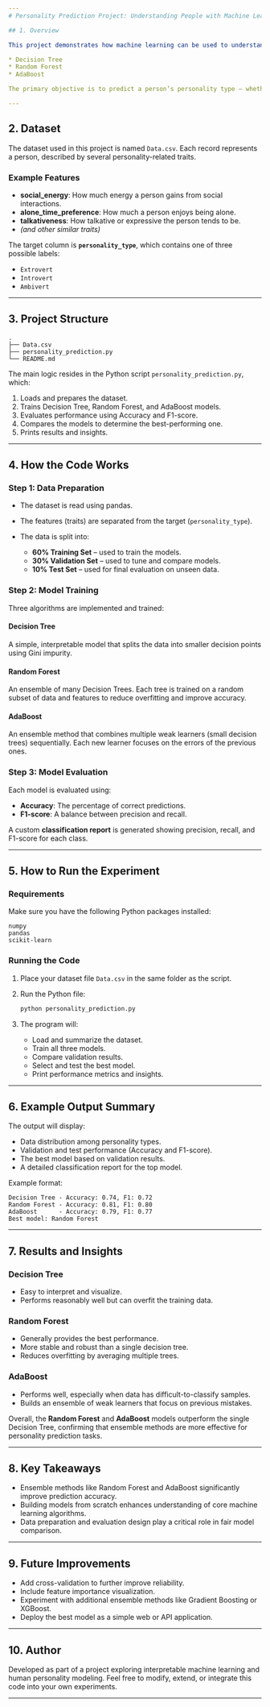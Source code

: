 ```yaml
---
# Personality Prediction Project: Understanding People with Machine Learning

## 1. Overview

This project demonstrates how machine learning can be used to understand and predict personality types based on behavioral traits. It involves building and comparing three classic machine learning algorithms implemented entirely from scratch:

* Decision Tree
* Random Forest
* AdaBoost

The primary objective is to predict a person’s personality type — whether they are an **Extrovert**, **Introvert**, or **Ambivert** — based on various input characteristics, and to determine which model performs best.

---
```


## 2. Dataset

The dataset used in this project is named `Data.csv`. Each record represents a person, described by several personality-related traits.

### Example Features

* **social_energy**: How much energy a person gains from social interactions.
* **alone_time_preference**: How much a person enjoys being alone.
* **talkativeness**: How talkative or expressive the person tends to be.
* *(and other similar traits)*

The target column is **`personality_type`**, which contains one of three possible labels:

* `Extrovert`
* `Introvert`
* `Ambivert`

---

## 3. Project Structure

```
.
├── Data.csv
├── personality_prediction.py
└── README.md
```

The main logic resides in the Python script `personality_prediction.py`, which:

1. Loads and prepares the dataset.
2. Trains Decision Tree, Random Forest, and AdaBoost models.
3. Evaluates performance using Accuracy and F1-score.
4. Compares the models to determine the best-performing one.
5. Prints results and insights.

---

## 4. How the Code Works

### Step 1: Data Preparation

* The dataset is read using pandas.
* The features (traits) are separated from the target (`personality_type`).
* The data is split into:

  * **60% Training Set** – used to train the models.
  * **30% Validation Set** – used to tune and compare models.
  * **10% Test Set** – used for final evaluation on unseen data.

### Step 2: Model Training

Three algorithms are implemented and trained:

#### Decision Tree

A simple, interpretable model that splits the data into smaller decision points using Gini impurity.

#### Random Forest

An ensemble of many Decision Trees. Each tree is trained on a random subset of data and features to reduce overfitting and improve accuracy.

#### AdaBoost

An ensemble method that combines multiple weak learners (small decision trees) sequentially. Each new learner focuses on the errors of the previous ones.

### Step 3: Model Evaluation

Each model is evaluated using:

* **Accuracy**: The percentage of correct predictions.
* **F1-score**: A balance between precision and recall.

A custom **classification report** is generated showing precision, recall, and F1-score for each class.

---

## 5. How to Run the Experiment

### Requirements

Make sure you have the following Python packages installed:

```
numpy
pandas
scikit-learn
```

### Running the Code

1. Place your dataset file `Data.csv` in the same folder as the script.
2. Run the Python file:

   ```bash
   python personality_prediction.py
   ```
3. The program will:

   * Load and summarize the dataset.
   * Train all three models.
   * Compare validation results.
   * Select and test the best model.
   * Print performance metrics and insights.

---

## 6. Example Output Summary

The output will display:

* Data distribution among personality types.
* Validation and test performance (Accuracy and F1-score).
* The best model based on validation results.
* A detailed classification report for the top model.

Example format:

```
Decision Tree - Accuracy: 0.74, F1: 0.72
Random Forest - Accuracy: 0.81, F1: 0.80
AdaBoost      - Accuracy: 0.79, F1: 0.77
Best model: Random Forest
```

---

## 7. Results and Insights

### Decision Tree

* Easy to interpret and visualize.
* Performs reasonably well but can overfit the training data.

### Random Forest

* Generally provides the best performance.
* More stable and robust than a single decision tree.
* Reduces overfitting by averaging multiple trees.

### AdaBoost

* Performs well, especially when data has difficult-to-classify samples.
* Builds an ensemble of weak learners that focus on previous mistakes.

Overall, the **Random Forest** and **AdaBoost** models outperform the single Decision Tree, confirming that ensemble methods are more effective for personality prediction tasks.

---

## 8. Key Takeaways

* Ensemble methods like Random Forest and AdaBoost significantly improve prediction accuracy.
* Building models from scratch enhances understanding of core machine learning algorithms.
* Data preparation and evaluation design play a critical role in fair model comparison.

---

## 9. Future Improvements

* Add cross-validation to further improve reliability.
* Include feature importance visualization.
* Experiment with additional ensemble methods like Gradient Boosting or XGBoost.
* Deploy the best model as a simple web or API application.

---

## 10. Author

Developed as part of a project exploring interpretable machine learning and human personality modeling.
Feel free to modify, extend, or integrate this code into your own experiments.

---
